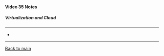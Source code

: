#### Video 35 Notes

##### Virtualization and Cloud
---
- 

---

[Back to main](https://github.com/rot0xd/CBTNuggets/blob/master/CISSP/README.md)

